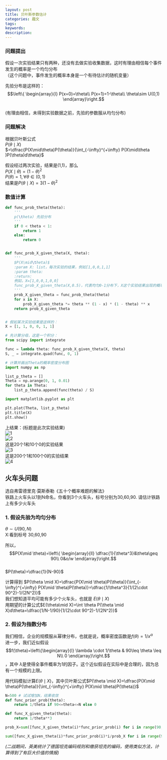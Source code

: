 ```yaml
---
layout: post
title: 贝叶斯参数估计
categories: 趣文
tags:
keywords:
description:
---
```


### 问题提出
假设一次实验结果只有两种，还没有去做实验收集数据，这时有理由相信每个事件发生的概率是一个均匀分布  
（这个问题中，事件发生的概率本身是一个有待估计的随机变量）  


先验分布是这样的：  
$$\left\{ \begin{array}{l}
P(x=0)=\theta\\
P(x=1)=1-\theta\\
\theta\sim U(0,1)
\end{array}\right.$$  
(有理由相信，未得到实验数据之前，先验的参数服从均匀分布)  


### 问题解决
根据贝叶斯公式  
$P(\theta\mid X)$  
$=\dfrac{P(X\mid\theta)P(\theta)}{\int_{-\infty}^{+\infty} P(X\mid\theta )P(\theta)d\theta}$  


假设经过两次实验，结果是(1,1)，那么  
$P(X\mid\theta)=(1-\theta)^2$  
$P(\theta)=1,\forall \theta\in(0,1)$  
结果是$P(\theta\mid X)=3(1-\theta)^2$  


### 数值计算

```py
def func_prob_theta(theta):
    '''
    p(\theta) 先验分布
    '''
    if 0 < theta < 1:
        return 1
    else:
        return 0


def func_prob_X_given_theta(X, theta):
    '''
    $P(X\mid\theta)$
    :param X: list，每次实验的结果，例如[1,0,0,1,1]
    :param theta:
    :return:
    例如，X=[1,0,0,1,0,0]
    func_prob_X_given_theta(X,0.5)，代表均匀0-1分布下，X这个实验结果出现的概率
    '''
    prob_X_given_theta = func_prob_theta(theta)
    for x in X:
        prob_X_given_theta *= theta ** (1 - x) * (1 - theta) ** x
    return prob_X_given_theta


# 假如某次实验结果是这样的：
X = [1, 1, 0, 0, 1, 1]

# 先计算分母，这是一个积分：
from scipy import integrate

func = lambda theta: func_prob_X_given_theta(X, theta)
S, _ = integrate.quad(func, 0, 1)

# 计算并画出Theta的概率密度分布图
import numpy as np

list_p_theta = []
Theta = np.arange(0, 1, 0.01)
for theta in Theta:
    list_p_theta.append(func(theta) / S)

import matplotlib.pyplot as plt

plt.plot(Theta, list_p_theta)
plt.title(X)
plt.show()
```

上结果：(标题是此次实验结果)  
![1](https://www.guofei.site/pictures_for_blog/beyes/1.png)  
![2](https://www.guofei.site/pictures_for_blog//beyes/2.png)  
这是20个1和10个0的实验结果  
![3](https://www.guofei.site/pictures_for_blog//beyes/3.png)  
这是200个1和100个0的实验结果  
![4](https://www.guofei.site/pictures_for_blog//beyes/4.png)  


## 火车头问题
选自弗雷德里克·莫斯泰勒《五十个概率难题的解法》  
铁路上火车头以1到N命名，你看到3个火车头，标号分别为30,60,90. 请估计铁路上有多少火车头  

### 1. 假设先验为均匀分布
$\theta \sim U(90,N)$  
X:看到标号 30,60,90  


所以，$$P(X\mid \theta)=\left\{
\begin{array}{ll}
\dfrac{1}{\theta^3}&\theta\geq 90\\
0&o/w
\end{array}\right.$$  
$P(\theta)=\dfrac{1}{N-90}$  



计算得到 $P(\theta \mid X)=\dfrac{P(X\mid \theta)P(\theta)}{\int_{-\infty}^{+\infty} P(X\mid \theta)P(\theta)}=\dfrac{1/\theta^3}{1/(2\cdot 90^2)-1/(2N^2)}$  
我们想知道平均可能有多少个火车头，也就是 $E(\theta \mid X)$  
用期望的计算公式$E(\theta\mid X)=\int \theta P(\theta \mid X)d\theta=\dfrac{1/N-1/90}{1/(2\cdot 90^2)-1/(2N^2)}$  

### 2. 假设为指数分布
我们相信，企业的规模服从幂律分布，也就是说，概率密度函数是$f(\theta)=1/x^\alpha$  
进一步，我们近似假设$$f(\theta)=\left\{\begin{array}{l}
\lambda \cdot 1/\theta & 90\leq \theta \leq N\\
0
\end{array}\right.$$，其中 $\lambda$是使得全事件概率为1的因子。这个近似假设在实际中是合理的，因为总有一个规模的上限。

用代码模拟计算$E(\theta\mid X)$，其中贝叶斯公式$P(\theta \mid X)=\dfrac{P(X\mid \theta)P(\theta)}{\int_{-\infty}^{+\infty} P(X\mid \theta)P(\theta)}$  

```py
N=500 # 试试增加N，结果收敛
def func_prior_prob(theta):
    return 1/theta if 90<=theta<=N else 0

def func_X_given_theta(theta):
    return 1/theta**3

prob_X=sum([func_X_given_theta(i)*func_prior_prob(i) for i in range(90,N+1)])

sum([func_X_given_theta(i)*func_prior_prob(i)*i/prob_X for i in range(90,N+1)])
```

*(二战期间，英美统计了德国坦克编码规则和缴获坦克的编码，使用类似方法，计算得到了有巨大价值的情报)*
